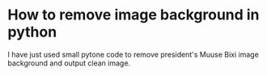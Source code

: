 # How to remove image background in python 

I have just used small pytone code to remove president's Muuse Bixi image background and output clean image. 
